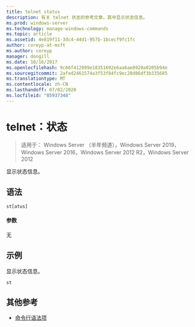 ```yaml
---
title: telnet status
description: 有关 telnet 状态的参考文章，其中显示状态信息。
ms.prod: windows-server
ms.technology: manage-windows-commands
ms.topic: article
ms.assetid: 4e819f11-3dc4-44d1-957b-1bcecf9fc1fc
author: coreyp-at-msft
ms.author: coreyp
manager: dongill
ms.date: 10/16/2017
ms.openlocfilehash: 9c66f412899e18351692e6aa6ae8920a0205b94e
ms.sourcegitcommit: 2afed2461574a3f53f84fc9ec28d86df3b335685
ms.translationtype: MT
ms.contentlocale: zh-CN
ms.lasthandoff: 07/02/2020
ms.locfileid: "85937348"
---
```

# <a name="telnet-status"></a>telnet：状态

> 适用于： Windows Server （半年频道），Windows Server 2019，Windows Server 2016，Windows Server 2012 R2，Windows Server 2012

显示状态信息。

## <a name="syntax"></a>语法
```
st[atus]
```
#### <a name="parameters"></a>参数
无
## <a name="examples"></a>示例
显示状态信息。
```
st
```
## <a name="additional-references"></a>其他参考
- [命令行语法项](command-line-syntax-key.md)

